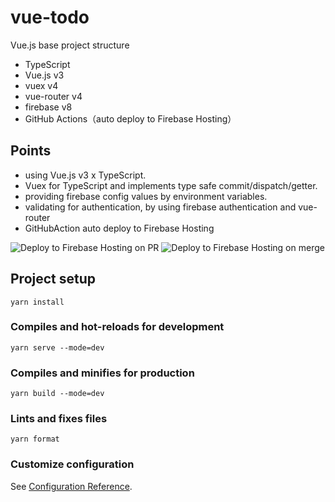 
# vue-todo

Vue.js base project structure

- TypeScript
- Vue.js v3
- vuex v4
- vue-router v4
- firebase v8
- GitHub Actions（auto deploy to Firebase Hosting）

## Points
- using Vue.js v3 x TypeScript.
- Vuex for TypeScript and implements type safe commit/dispatch/getter.
- providing firebase config values by environment variables.
- validating for authentication, by using firebase authentication and vue-router
- GitHubAction auto deploy to Firebase Hosting



![Deploy to Firebase Hosting on PR](https://github.com/kichiemon/vue-todo-app/workflows/Deploy%20to%20Firebase%20Hosting%20on%20PR/badge.svg)
![Deploy to Firebase Hosting on merge](https://github.com/kichiemon/vue-todo-app/workflows/Deploy%20to%20Firebase%20Hosting%20on%20merge/badge.svg)

## Project setup
```
yarn install
```

### Compiles and hot-reloads for development
```
yarn serve --mode=dev
```

### Compiles and minifies for production
```
yarn build --mode=dev
```

### Lints and fixes files
```
yarn format
```

### Customize configuration
See [Configuration Reference](https://cli.vuejs.org/config/).
